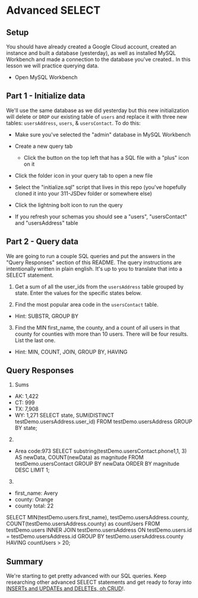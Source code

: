 # Advanced SELECT

## Setup

You should have already created a Google Cloud account, created an instance and built a database (yesterday), as well as installed MySQL Workbench and made a connection to the database you've created.. In this lesson we will practice querying data.

* Open MySQL Workbench

## Part 1 - Initialize data

We'll use the same database as we did yesterday but this new initialization will delete or `DROP` our existing table of `users` and replace it with three new tables: `usersAddress`, `users`, & `usersContact`. To do this:

* Make sure you've selected the "admin" database in MySQL Workbench

* Create a new query tab
  * Click the button on the top left that has a SQL file with a "plus" icon on it

* Click the folder icon in your query tab to open a new file

* Select the "initialize.sql" script that lives in this repo (you've hopefully cloned it into your 311-JSDev folder or somewhere else)

* Click the lightning bolt icon to run the query

* If you refresh your schemas you should see a "users", "usersContact" and "usersAddress" table

## Part 2 - Query data

We are going to run a couple SQL queries and put the answers in the "Query Responses" section of this README. The query instructions are intentionally written in plain english. It's up to you to translate that into a SELECT statement.

1. Get a sum of all the user_ids from the `usersAddress` table grouped by state. Enter the values for the specific states below.

2. Find the most popular area code in the `usersContact` table. 
  * Hint: SUBSTR, GROUP BY

3. Find the MIN first_name, the county, and a count of all users in that county for counties with more than 10 users. There will be four results. List the last one. 
  * Hint: MIN, COUNT, JOIN, GROUP BY, HAVING


## Query Responses

1. Sums
  * AK: 1,422
  * CT: 999 
  * TX: 7,908
  * WY: 1,271
SELECT state, SUM(DISTINCT testDemo.usersAddress.user_id) FROM testDemo.usersAddress GROUP BY state;

2.
  * Area code:973
SELECT substring(testDemo.usersContact.phone1,1, 3) AS newData, COUNT(newData) as magnitude FROM testDemo.usersContact GROUP BY newData ORDER BY magnitude DESC LIMIT 1;

3.
  * first_name: Avery
  * county: Orange
  * county total: 22
  
SELECT MIN(testDemo.users.first_name), testDemo.usersAddress.county,
COUNT(testDemo.usersAddress.county) as countUsers
FROM testDemo.users
INNER JOIN testDemo.usersAddress
ON testDemo.users.id = testDemo.usersAddress.id
GROUP BY testDemo.usersAddress.county
HAVING countUsers > 20;

## Summary

We're starting to get pretty advanced with our SQL queries. Keep researching other advanced SELECT statements and get ready to foray into [INSERTs and UPDATEs and DELETEs, oh CRUD](https://www.youtube.com/watch?v=-HrfbV16-FQ)!.
